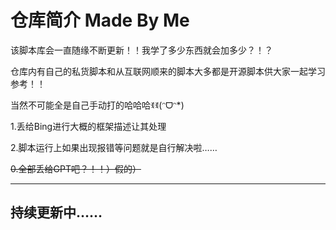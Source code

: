 # 仓库简介 Made By Me

该脚本库会一直随缘不断更新！！我学了多少东西就会加多少？！？

仓库内有自己的私货脚本和从互联网顺来的脚本大多都是开源脚本供大家一起学习参考！！

当然不可能全是自己手动打的哈哈哈ꉂꉂ(ᵔᗜᵔ*)

1.丢给Bing进行大概的框架描述让其处理

2.脚本运行上如果出现报错等问题就是自行解决啦……

~~0.全部丢给GPT吧？！！）假的）~~

---

## 持续更新中……
